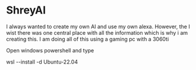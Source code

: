 # ShreyAI

I always wanted to create my own AI and use my own alexa. However, the I wist there was one central place with all the information which is why i am creating this. 
I am doing all of this using a gaming pc  with a 3060ti

Open windows powershell and type 

wsl --install -d Ubuntu-22.04
